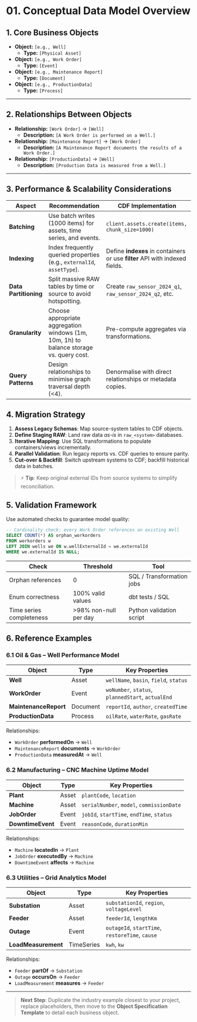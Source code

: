 # 01. Conceptual Data Model Overview
<!--
This document outlines the high-level structure of the data model.
Fill in the [placeholders] to define the core business objects and their relationships.
-->

## 1. Core Business Objects

<!--
List all the primary real-world entities or concepts that the data model will represent.
For each object, specify its type to guide the modeling process.
-->
- **Object:** `[e.g., Well]`
    - **Type:** `[Physical Asset]`
- **Object:** `[e.g., Work Order]`
    - **Type:** `[Event]`
- **Object:** `[e.g., Maintenance Report]`
    - **Type:** `[Document]`
- **Object:** `[e.g., ProductionData]`
    - **Type:** `[Process]`

---

## 2. Relationships Between Objects

<!--
Define how the core business objects connect to each other.
This describes the essential graph structure of the model.
-->
- **Relationship:** `[Work Order]` -> `[Well]`
    - **Description:** `[A Work Order is performed on a Well.]`
- **Relationship:** `[Maintenance Report]` -> `[Work Order]`
    - **Description:** `[A Maintenance Report documents the results of a Work Order.]`
- **Relationship:** `[ProductionData]` -> `[Well]`
    - **Description:** `[Production Data is measured from a Well.]`

---

## 3. Performance & Scalability Considerations

| Aspect | Recommendation | CDF Implementation |
|--------|----------------|--------------------|
| **Batching** | Use batch writes (1000 items) for assets, time series, and events. | `client.assets.create(items, chunk_size=1000)` |
| **Indexing** | Index frequently queried properties (e.g., `externalId`, `assetType`). | Define **indexes** in containers or use **filter** API with indexed fields. |
| **Data Partitioning** | Split massive RAW tables by time or source to avoid hotspotting. | Create `raw_sensor_2024_q1`, `raw_sensor_2024_q2`, etc. |
| **Granularity** | Choose appropriate aggregation windows (1m, 10m, 1h) to balance storage vs. query cost. | Pre-compute aggregates via transformations. |
| **Query Patterns** | Design relationships to minimise graph traversal depth (<4). | Denormalise with direct relationships or metadata copies. |

## 4. Migration Strategy

1. **Assess Legacy Schemas**: Map source-system tables to CDF objects.
2. **Define Staging RAW**: Land raw data *as-is* in `raw_<system>` databases.
3. **Iterative Mapping**: Use SQL transformations to populate containers/views incrementally.
4. **Parallel Validation**: Run legacy reports vs. CDF queries to ensure parity.
5. **Cut-over & Backfill**: Switch upstream systems to CDF; backfill historical data in batches.

> ⚡ **Tip**: Keep original external IDs from source systems to simplify reconciliation.

## 5. Validation Framework

Use automated checks to guarantee model quality:

```sql
-- Cardinality check: every Work Order references an existing Well
SELECT COUNT(*) AS orphan_workorders
FROM workorders w
LEFT JOIN wells we ON w.wellExternalId = we.externalId
WHERE we.externalId IS NULL;
```

| Check | Threshold | Tool |
|-------|-----------|------|
| Orphan references | 0 | SQL / Transformation jobs |
| Enum correctness | 100% valid values | dbt tests / SQL |
| Time series completeness | >98% non-null per day | Python validation script |

## 6. Reference Examples

### 6.1 Oil & Gas – Well Performance Model

| Object | Type | Key Properties |
|--------|------|----------------|
| **Well** | Asset | `wellName`, `basin`, `field`, `status` |
| **WorkOrder** | Event | `woNumber`, `status`, `plannedStart`, `actualEnd` |
| **MaintenanceReport** | Document | `reportId`, `author`, `createdTime` |
| **ProductionData** | Process | `oilRate`, `waterRate`, `gasRate` |

Relationships:
- `WorkOrder` **performedOn** → `Well`
- `MaintenanceReport` **documents** → `WorkOrder`
- `ProductionData` **measuredAt** → `Well`

### 6.2 Manufacturing – CNC Machine Uptime Model

| Object | Type | Key Properties |
|--------|------|----------------|
| **Plant** | Asset | `plantCode`, `location` |
| **Machine** | Asset | `serialNumber`, `model`, `commissionDate` |
| **JobOrder** | Event | `jobId`, `startTime`, `endTime`, `status` |
| **DowntimeEvent** | Event | `reasonCode`, `durationMin` |

Relationships:
- `Machine` **locatedIn** → `Plant`
- `JobOrder` **executedBy** → `Machine`
- `DowntimeEvent` **affects** → `Machine`

### 6.3 Utilities – Grid Analytics Model

| Object | Type | Key Properties |
|--------|------|----------------|
| **Substation** | Asset | `substationId`, `region`, `voltageLevel` |
| **Feeder** | Asset | `feederId`, `lengthKm` |
| **Outage** | Event | `outageId`, `startTime`, `restoreTime`, `cause` |
| **LoadMeasurement** | TimeSeries | `kwh`, `kw` |

Relationships:
- `Feeder` **partOf** → `Substation`
- `Outage` **occursOn** → `Feeder`
- `LoadMeasurement` **measures** → `Feeder`

---

> **Next Step**: Duplicate the industry example closest to your project, replace placeholders, then move to the **Object Specification Template** to detail each business object.
